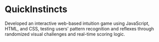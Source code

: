 # QuickInstincts
Developed an interactive web-based intuition game using JavaScript, HTML, and CSS, testing users' pattern recognition and reflexes through randomized visual challenges and real-time scoring logic.
